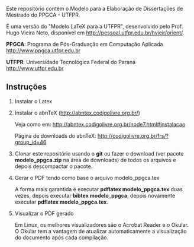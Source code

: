 Este repositório contém o Modelo para a Elaboração de Dissertações de Mestrado do PPGCA - UTFPR.

É uma versão do "Modelo LaTeX para a UTFPR", desenvolvido pelo Prof. Hugo Vieira Neto, disponível em <http://pessoal.utfpr.edu.br/hvieir/orient/>.

**PPGCA**: Programa de Pós-Graduação em Computação Aplicada <http://www.ppgca.utfpr.edu.br>

**UTFPR**: Universidade Tecnológica Federal do Paraná <http://www.utfpr.edu.br>


## Instruções


1. Instalar o Latex
2. Instalar o abnTeX (<http://abntex.codigolivre.org.br/>)

   Veja como em: <http://abntex.codigolivre.org.br/node7.html#instalacao>

   Página de downloads do abnTeX: <http://codigolivre.org.br/frs/?group_id=46>

3. Clonar este repositório usando o **git** ou fazer o download (ver pacote **modelo_ppgca.zip** na área de downloads) de todos os arquivos e depois descompactar o pacote.

5. Gerar o PDF tendo como base o arquivo modelo_ppgca.tex

   A forma mais garantida é executar **pdflatex modelo_ppgca.tex** duas vezes, depois executar **bibtex modelo_ppgca**, depois novamente executar **pdflatex modelo_ppgca.tex**.

6. Visualizar o PDF gerado

   Em Linux, os melhores visualizadores são o Acrobat Reader e o Okular. O Okular tem a vantagem de atualizar automaticamente a visualização do documento após cada compilação.
